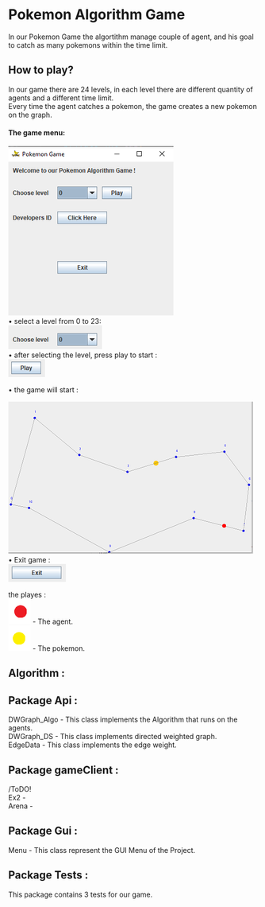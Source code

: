 # Pokemon Algorithm Game
In our Pokemon Game the algortithm manage couple of agent, and his goal to catch as many pokemons within the time limit.

## How to play?
In our game there are 24 levels,
in each level there are different quantity of agents and a different time limit.  
Every time the agent catches a pokemon, the game creates a new pokemon on the graph.  

#### The game menu:   
![picture](images/1.png)    
   • select a level from 0 to 23:   
![picture](images/2.png)   
• after selecting the level, press play to start :  
![picture](images/3.png)  

• the game will start :  

![picture](images/6.png)  
• Exit game :  
![picture](images/5.png)  
   
 the playes :   
 ![picture](images/red.png) - The agent.  
 ![picture](images/yello.png) - The pokemon.  
   
## Algorithm : 


## Package Api : 
DWGraph_Algo -  This class implements the Algorithm that runs on the agents.  
DWGraph_DS - This class implements directed weighted graph.   
EdgeData - This class implements the edge weight.


## Package gameClient :
/ToDO!  
Ex2 -   
Arena -   


## Package Gui :
Menu - This class represent the GUI Menu of the Project.

## Package Tests :
This package contains 3 tests for our game.

